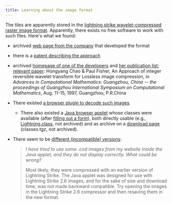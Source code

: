```yaml
---
title: Learning about the image format
---
```



The tiles are apparently stored in the [lightning strike
wavelet-compressed raster image
format](http://justsolve.archiveteam.org/wiki/Lightning_Strike). Apparently,
there exists no free software to work with such files. Here's what we found:

- archived [web page from the
  company](https://web.archive.org/web/19970613234152/http://www.infinop.com/nhtml/lsinfo.shtml)
  that developed the format
- there is a [patent describing the
  approach](https://patents.google.com/patent/WO1998040842A1)
- archived [homepage of one of the
  developers](https://web.archive.org/web/19990220121339/http://www.compsci.com/%7Echao/)
  and [her publication
  list](https://web.archive.org/web/19990220160521/http://www.compsci.com/%7Echao/Publication/);
  [relevant
  paper](https://citeseerx.ist.psu.edu/document?repid=rep1&type=pdf&doi=3c08d5095a328950539dd8aa13cd11c5d05063f7):
  Hongyang Chao & Paul Fisher, An Approach of integer reversible
  wavelet transform for Lossless image compression, in *Advances in
  Computational Mathematics: Guangzhou, China -- the proceedings of
  Guangzhou International Symposium on Computational Mathematics*,
  Aug. 11-15, 1997, Guangzhou, P.R.China
- There existed [a browser plugin to decode such
  images](ftp://ftp.sunet.se/mirror/archive/ftp.sunet.se/pub/pc/windows/winsock-indstate/Windows95/WWW-Browsers/Plug-In/).
    - There also existed a [Java browser
      applet](https://web.archive.org/web/19970613234343/http://www.infinop.com/nhtml/java/index.shtml)
      whose classes were available (after [filling out a
      form](https://web.archive.org/web/19970613235015/http://www.infinop.com/nhtml/download.shtml)),
      both directly usable (e.g.,
      [Lightning.class](https://web.archive.org/web/19970613234343/http://www.infinop.com/nhtml/java/Lightning.class),
      not archived) and as archive on a [download
      page](https://web.archive.org/web/19970613234713/http://www.infinop.com/nhtml/download.shtml)
      (classes.tgz, not archived).
- There seem to be [different (incompatible)
  versions](https://web.archive.org/web/19970613235015/http://www.infinop.com/nhtml/javafaq.shtml):

    > *I have tried to use some .cod images from my website inside the
    > Java applet, and they do not display correctly. What could be
    > wrong?*
    >
    > Most likely, they were compressed with an earlier version of
    > Lightning Strike. The Java applet was designed for use with
    > Lightning Strike 2.6 images, and for the sake of size and download
    > time, was not made backward compatible. Try opening the images in
    > the Lightning Strike 2.6 compressor and then resaving them in the
    > new format.
